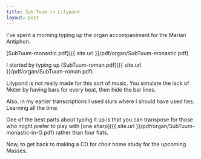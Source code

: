 ```yaml
---
title: Sub Tuum in Lilypond
layout: post
---
```


I've spent a morning typing up the organ accompaniment for the Marian Antiphon.

[SubTuum-monastic.pdf]({{ site.url }}/pdf/organ/SubTuum-monastic.pdf)

I started by typing up [SubTuum-roman.pdf]({{ site.url }}/pdf/organ/SubTuum-roman.pdf)

Lilypond is not really made for this sort of music.  You simulate the lack of Meter by having bars for every beat, then hide the bar lines.

Also, in my earlier transcriptions I used slurs where I should have used ties.  Learning all the time.

One of the best parts about typing it up is that you can transpose for those who might prefer to play with [one sharp]({{ site.url }}/pdf/organ/SubTuum-monastic-in-G.pdf) rather than four flats.

Now, to get back to making a CD for choir home study for the upcoming Masses.
